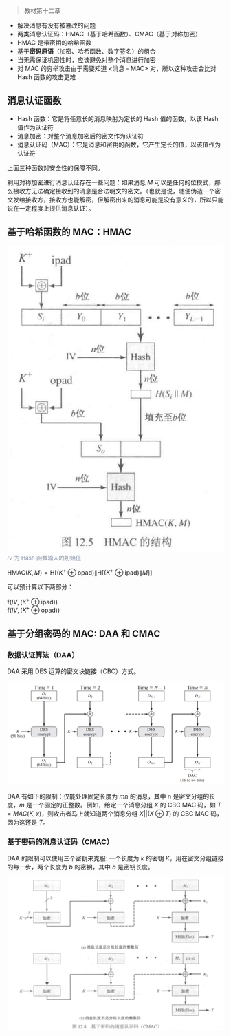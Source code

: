 > 教材第十二章

- 解决消息有没有被篡改的问题
- 两类消息认证码：HMAC（基于哈希函数）、CMAC（基于对称加密）
- HMAC 是带密钥的哈希函数
- 基于**密码原语**（加密、哈希函数、数字签名）的组合
- 当无需保证机密性时，应该避免对整个消息进行加密
- 对 MAC 的穷举攻击由于需要知道 <消息 - MAC> 对，所以这种攻击会比对 Hash 函数的攻击更难


## 消息认证函数

- Hash 函数：它是将任意长的消息映射为定长的 Hash 值的函数，以该 Hash 值作为认证符
- 消息加密：对整个消息加密后的密文作为认证符
- 消息认证码（MAC）：它是消息和密钥的函数，它产生定长的值，以该值作为认证符

上面三种函数对安全性的保障不同。

利用对称加密进行消息认证存在一些问题：如果消息 $M$ 可以是任何的位模式，那么接收方无法确定接收到的消息是合法明文的密文。（也就是说，随便伪造一个密文发给接收方，接收方也能解密，但解密出来的消息可能是没有意义的，所以只能说在一定程度上提供消息认证）。


## 基于哈希函数的 MAC：HMAC

![](_images/summary-message-authentication-1.png ':size=40%')
<font size="2" color="#8590a6">$IV$ 为 Hash 函数输入的初始值</font>


$\mathrm{HMAC}(K, M)=\mathrm{H}\left[\left(K^{+} \oplus \mathrm{opad}\right)\left\|\mathrm{H}\left[\left(K^{+} \oplus \mathrm{ipad}\right) \| M\right]\right]\right.$

可以预计算以下两部分：

$\mathrm{f}\left(IV,\left(K^{+} \oplus \mathrm{ipad}\right)\right)$  
$\mathrm{f}\left(IV,\left(K^{+} \oplus \mathrm{opad}\right)\right)$

## 基于分组密码的 MAC: DAA 和 CMAC

### 数据认证算法（DAA）

DAA 采用 DES 运算的密文块链接（CBC）方式。

![](_images/summary-message-authentication-2.png ':size=70%')

DAA 有如下的限制：仅能处理固定长度为 $mn$ 的消息，其中 $n$ 是密文分组的长度，$m$ 是一个固定的正整数。例如，给定一个消息分组 $X$ 的 CBC MAC 码，如 $T=MAC(K,x)$，则攻击者马上就知道两个消息分组 $X||(X \oplus T)$ 的 CBC MAC 码，因为这还是 $T$。

### 基于密码的消息认证码（CMAC）

DAA 的限制可以使用三个密钥来克服: 一个长度为 $k$ 的密钥 $K$，用在密文分组链接的每一步，两个长度为 $b$ 的密钥，其中 $b$ 是密钥长度。

![](_images/summary-message-authentication-3.png ':size=70%')